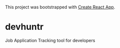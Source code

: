 This project was bootstrapped with [Create React App](https://github.com/facebookincubator/create-react-app).

# devhuntr
Job Application Tracking tool for developers
